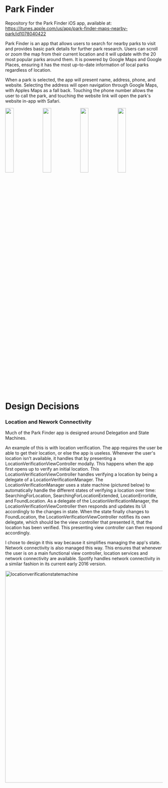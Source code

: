 # Park Finder
Repository for the Park Finder iOS app, available at: https://itunes.apple.com/us/app/park-finder-maps-nearby-park/id1078040422

Park Finder is an app that allows users to search for nearby parks to visit and provides basic park details for further park research. Users can scroll or zoom the map from their current location and it will update with the 20 most popular parks around them. It is powered by Google Maps and Google Places, ensuring it has the most up-to-date information of local parks regardless of location. 

When a park is selected, the app will present name, address, phone, and website. Selecting the address will open navigation through Google Maps, with Apples Maps as a fall back. Touching the phone number allows the user to call the park, and touching the website link will open the park's website in-app with Safari.

<img src="https://cloud.githubusercontent.com/assets/7013639/12730935/39e1fff6-c8fc-11e5-8e9b-37aac951b717.png" width="23%"></img> <img src="https://cloud.githubusercontent.com/assets/7013639/12730941/3f8eb084-c8fc-11e5-9707-1833b4acec19.png" width="23%"></img> <img src="https://cloud.githubusercontent.com/assets/7013639/12730942/41f44c30-c8fc-11e5-8cda-e968c24413d6.png" width="23%"></img> <img src="https://cloud.githubusercontent.com/assets/7013639/12730947/46586aae-c8fc-11e5-8da2-cbb8f1b85b55.png" width="23%"></img> 

# Design Decisions

### Location and Nework Connectivity

Much of the Park Finder app is designed around Delegation and State Machines. 

An example of this is with location verification. The app requires the user be able to get their location, or else the app is useless. Whenever the user's location isn't available, it handles that by presenting a LocationVerificationViewController modally. This happens when the app first opens up to verify an initial location. This LocationVerificationViewController handles verifying a location by being a delegate of a LocationVerificationManager. The LocationVerificationManager uses a state machine (pictured below) to automatically handle the different states of verifying a location over time: SearchingForLocation, SearchingForLocationExtended, LocationErrorIdle, and FoundLocation. As a delegate of the LocationVerificationManager, the LocationVerificationViewController then responds and updates its UI accordingly to the changes in state. When the state finally changes to FoundLocation, the LocationVerificationViewController notifies its own delegate, which should be the view controller that presented it, that the location has been verified. This presenting view controller can then respond accordingly. 

I chose to design it this way because it simplifies managing the app's state. Network connectivity is also managed this way. This ensures that whenever the user is on a main functional view controller, location services and network connectivity are available. Spotify handles network connectivity in a similar fashion in its current early 2016 version.

<img width="677" alt="locationverificationstatemachine" src="https://cloud.githubusercontent.com/assets/7013639/12732192/6f709212-c902-11e5-83af-95800f688aa2.png">

